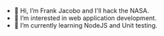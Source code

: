 - 👋 Hi, I’m Frank Jacobo and I'll hack the NASA.
- 👀 I’m interested in web application development.
- 🌱 I’m currently learning NodeJS and Unit testing.

<!---
frankejacobos/frankejacobos is a ✨ special ✨ repository because its `README.md` (this file) appears on your GitHub profile.
You can click the Preview link to take a look at your changes.
--->
